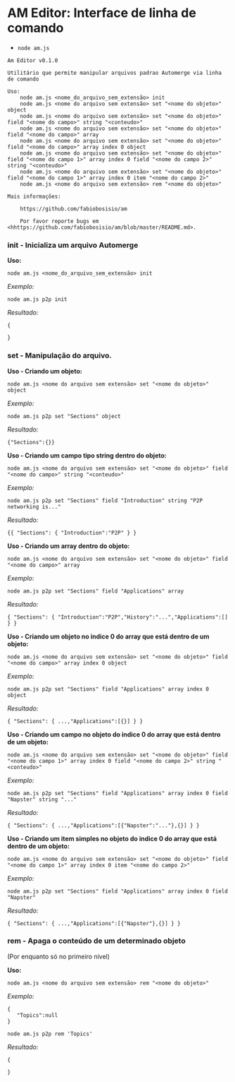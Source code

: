# AM Editor: Interface de linha de comando

- `node am.js`

```
Am Editor v0.1.0

Utilitário que permite manipular arquivos padrao Automerge via linha de comando

Uso:
    node am.js <nome_do_arquivo_sem_extensão> init
    node am.js <nome do arquivo sem extensão> set "<nome do objeto>" object
    node am.js <nome do arquivo sem extensão> set "<nome do objeto>" field "<nome do campo>" string "<conteudo>"
    node am.js <nome do arquivo sem extensão> set "<nome do objeto>" field "<nome do campo>" array
    node am.js <nome do arquivo sem extensão> set "<nome do objeto>" field "<nome do campo>" array index 0 object
    node am.js <nome do arquivo sem extensão> set "<nome do objeto>" field "<nome do campo 1>" array index 0 field "<nome do campo 2>" string "<conteudo>"
    node am.js <nome do arquivo sem extensão> set "<nome do objeto>" field "<nome do campo 1>" array index 0 item "<nome do campo 2>"
    node am.js <nome do arquivo sem extensão> rem "<nome do objeto>" 

Mais informações:

    https://github.com/fabiobosisio/am

    Por favor reporte bugs em <hhttps://github.com/fabiobosisio/am/blob/master/README.md>.
```
  
### init - Inicializa um arquivo Automerge
**Uso:**

~~~~~~~~~~~~~~~~~~~~~~~~~~~~~~~~~~~~~~~~~~~~~~~~~~~~~~~~~~~~~~~~~~~~~~~~~~~~~~~~~~~~~~~~~~~~~~~~~~~~~~~~~~~~~~~~~~~~~~~~~~~~~~
node am.js <nome_do_arquivo_sem_extensão> init
~~~~~~~~~~~~~~~~~~~~~~~~~~~~~~~~~~~~~~~~~~~~~~~~~~~~~~~~~~~~~~~~~~~~~~~~~~~~~~~~~~~~~~~~~~~~~~~~~~~~~~~~~~~~~~~~~~~~~~~~~~~~~~

*Exemplo:*

~~~~~~~~~~~~~~~~~~~~~~~~~~~~~~~~~~~~~~~~~~~~~~~~~~~~~~~~~~~~~~~~~~~~~~~~~~~~~~~~~~~~~~~~~~~~~~~~~~~~~~~~~~~~~~~~~~~~~~~~~~~~~~
node am.js p2p init
~~~~~~~~~~~~~~~~~~~~~~~~~~~~~~~~~~~~~~~~~~~~~~~~~~~~~~~~~~~~~~~~~~~~~~~~~~~~~~~~~~~~~~~~~~~~~~~~~~~~~~~~~~~~~~~~~~~~~~~~~~~~~~
*Resultado:*
~~~~~~~~~~~~~~~~~~~~~~~~~~~~~~~~~~~~~~~~~~~~~~~~~~~~~~~~~~~~~~~~~~~~~~~~~~~~~~~~~~~~~~~~~~~~~~~~~~~~~~~~~~~~~~~~~~~~~~~~~~~~~~
{
   
}
~~~~~~~~~~~~~~~~~~~~~~~~~~~~~~~~~~~~~~~~~~~~~~~~~~~~~~~~~~~~~~~~~~~~~~~~~~~~~~~~~~~~~~~~~~~~~~~~~~~~~~~~~~~~~~~~~~~~~~~~~~~~~~

### set - Manipulação do arquivo.

**Uso - Criando um objeto:**

~~~~~~~~~~~~~~~~~~~~~~~~~~~~~~~~~~~~~~~~~~~~~~~~~~~~~~~~~~~~~~~~~~~~~~~~~~~~~~~~~~~~~~~~~~~~~~~~~~~~~~~~~~~~~~~~~~~~~~~~~~~~~~
node am.js <nome do arquivo sem extensão> set "<nome do objeto>" object
~~~~~~~~~~~~~~~~~~~~~~~~~~~~~~~~~~~~~~~~~~~~~~~~~~~~~~~~~~~~~~~~~~~~~~~~~~~~~~~~~~~~~~~~~~~~~~~~~~~~~~~~~~~~~~~~~~~~~~~~~~~~~~
 
 *Exemplo:*
~~~~~~~~~~~~~~~~~~~~~~~~~~~~~~~~~~~~~~~~~~~~~~~~~~~~~~~~~~~~~~~~~~~~~~~~~~~~~~~~~~~~~~~~~~~~~~~~~~~~~~~~~~~~~~~~~~~~~~~~~~~~~~
node am.js p2p set "Sections" object
~~~~~~~~~~~~~~~~~~~~~~~~~~~~~~~~~~~~~~~~~~~~~~~~~~~~~~~~~~~~~~~~~~~~~~~~~~~~~~~~~~~~~~~~~~~~~~~~~~~~~~~~~~~~~~~~~~~~~~~~~~~~~~
*Resultado:*
~~~~~~~~~~~~~~~~~~~~~~~~~~~~~~~~~~~~~~~~~~~~~~~~~~~~~~~~~~~~~~~~~~~~~~~~~~~~~~~~~~~~~~~~~~~~~~~~~~~~~~~~~~~~~~~~~~~~~~~~~~~~~~
{"Sections":{}}
~~~~~~~~~~~~~~~~~~~~~~~~~~~~~~~~~~~~~~~~~~~~~~~~~~~~~~~~~~~~~~~~~~~~~~~~~~~~~~~~~~~~~~~~~~~~~~~~~~~~~~~~~~~~~~~~~~~~~~~~~~~~~~
 
**Uso - Criando um campo tipo string dentro do objeto:**

~~~~~~~~~~~~~~~~~~~~~~~~~~~~~~~~~~~~~~~~~~~~~~~~~~~~~~~~~~~~~~~~~~~~~~~~~~~~~~~~~~~~~~~~~~~~~~~~~~~~~~~~~~~~~~~~~~~~~~~~~~~~~~
node am.js <nome do arquivo sem extensão> set "<nome do objeto>" field "<nome do campo>" string "<conteudo>"
~~~~~~~~~~~~~~~~~~~~~~~~~~~~~~~~~~~~~~~~~~~~~~~~~~~~~~~~~~~~~~~~~~~~~~~~~~~~~~~~~~~~~~~~~~~~~~~~~~~~~~~~~~~~~~~~~~~~~~~~~~~~~~

 *Exemplo:*
~~~~~~~~~~~~~~~~~~~~~~~~~~~~~~~~~~~~~~~~~~~~~~~~~~~~~~~~~~~~~~~~~~~~~~~~~~~~~~~~~~~~~~~~~~~~~~~~~~~~~~~~~~~~~~~~~~~~~~~~~~~~~~
node am.js p2p set "Sections" field "Introduction" string "P2P networking is..."
~~~~~~~~~~~~~~~~~~~~~~~~~~~~~~~~~~~~~~~~~~~~~~~~~~~~~~~~~~~~~~~~~~~~~~~~~~~~~~~~~~~~~~~~~~~~~~~~~~~~~~~~~~~~~~~~~~~~~~~~~~~~~~
*Resultado:*
~~~~~~~~~~~~~~~~~~~~~~~~~~~~~~~~~~~~~~~~~~~~~~~~~~~~~~~~~~~~~~~~~~~~~~~~~~~~~~~~~~~~~~~~~~~~~~~~~~~~~~~~~~~~~~~~~~~~~~~~~~~~~~
{{ "Sections": { "Introduction":"P2P" } }
~~~~~~~~~~~~~~~~~~~~~~~~~~~~~~~~~~~~~~~~~~~~~~~~~~~~~~~~~~~~~~~~~~~~~~~~~~~~~~~~~~~~~~~~~~~~~~~~~~~~~~~~~~~~~~~~~~~~~~~~~~~~~~

**Uso - Criando um array dentro do objeto:**

~~~~~~~~~~~~~~~~~~~~~~~~~~~~~~~~~~~~~~~~~~~~~~~~~~~~~~~~~~~~~~~~~~~~~~~~~~~~~~~~~~~~~~~~~~~~~~~~~~~~~~~~~~~~~~~~~~~~~~~~~~~~~~
node am.js <nome do arquivo sem extensão> set "<nome do objeto>" field "<nome do campo>" array
~~~~~~~~~~~~~~~~~~~~~~~~~~~~~~~~~~~~~~~~~~~~~~~~~~~~~~~~~~~~~~~~~~~~~~~~~~~~~~~~~~~~~~~~~~~~~~~~~~~~~~~~~~~~~~~~~~~~~~~~~~~~~~

 *Exemplo:*
~~~~~~~~~~~~~~~~~~~~~~~~~~~~~~~~~~~~~~~~~~~~~~~~~~~~~~~~~~~~~~~~~~~~~~~~~~~~~~~~~~~~~~~~~~~~~~~~~~~~~~~~~~~~~~~~~~~~~~~~~~~~~~
node am.js p2p set "Sections" field "Applications" array
~~~~~~~~~~~~~~~~~~~~~~~~~~~~~~~~~~~~~~~~~~~~~~~~~~~~~~~~~~~~~~~~~~~~~~~~~~~~~~~~~~~~~~~~~~~~~~~~~~~~~~~~~~~~~~~~~~~~~~~~~~~~~~
*Resultado:*
~~~~~~~~~~~~~~~~~~~~~~~~~~~~~~~~~~~~~~~~~~~~~~~~~~~~~~~~~~~~~~~~~~~~~~~~~~~~~~~~~~~~~~~~~~~~~~~~~~~~~~~~~~~~~~~~~~~~~~~~~~~~~~
{ "Sections": { "Introduction":"P2P","History":"...","Applications":[] } }
~~~~~~~~~~~~~~~~~~~~~~~~~~~~~~~~~~~~~~~~~~~~~~~~~~~~~~~~~~~~~~~~~~~~~~~~~~~~~~~~~~~~~~~~~~~~~~~~~~~~~~~~~~~~~~~~~~~~~~~~~~~~~~

**Uso - Criando um objeto no indice 0 do array que está dentro de um objeto:**

~~~~~~~~~~~~~~~~~~~~~~~~~~~~~~~~~~~~~~~~~~~~~~~~~~~~~~~~~~~~~~~~~~~~~~~~~~~~~~~~~~~~~~~~~~~~~~~~~~~~~~~~~~~~~~~~~~~~~~~~~~~~~~
node am.js <nome do arquivo sem extensão> set "<nome do objeto>" field "<nome do campo>" array index 0 object
~~~~~~~~~~~~~~~~~~~~~~~~~~~~~~~~~~~~~~~~~~~~~~~~~~~~~~~~~~~~~~~~~~~~~~~~~~~~~~~~~~~~~~~~~~~~~~~~~~~~~~~~~~~~~~~~~~~~~~~~~~~~~~

 *Exemplo:*
~~~~~~~~~~~~~~~~~~~~~~~~~~~~~~~~~~~~~~~~~~~~~~~~~~~~~~~~~~~~~~~~~~~~~~~~~~~~~~~~~~~~~~~~~~~~~~~~~~~~~~~~~~~~~~~~~~~~~~~~~~~~~~
node am.js p2p set "Sections" field "Applications" array index 0 object
~~~~~~~~~~~~~~~~~~~~~~~~~~~~~~~~~~~~~~~~~~~~~~~~~~~~~~~~~~~~~~~~~~~~~~~~~~~~~~~~~~~~~~~~~~~~~~~~~~~~~~~~~~~~~~~~~~~~~~~~~~~~~~
*Resultado:*
~~~~~~~~~~~~~~~~~~~~~~~~~~~~~~~~~~~~~~~~~~~~~~~~~~~~~~~~~~~~~~~~~~~~~~~~~~~~~~~~~~~~~~~~~~~~~~~~~~~~~~~~~~~~~~~~~~~~~~~~~~~~~~
{ "Sections": { ...,"Applications":[{}] } }
~~~~~~~~~~~~~~~~~~~~~~~~~~~~~~~~~~~~~~~~~~~~~~~~~~~~~~~~~~~~~~~~~~~~~~~~~~~~~~~~~~~~~~~~~~~~~~~~~~~~~~~~~~~~~~~~~~~~~~~~~~~~~~

**Uso - Criando um campo no objeto do indice 0 do array que está dentro de um objeto:**

~~~~~~~~~~~~~~~~~~~~~~~~~~~~~~~~~~~~~~~~~~~~~~~~~~~~~~~~~~~~~~~~~~~~~~~~~~~~~~~~~~~~~~~~~~~~~~~~~~~~~~~~~~~~~~~~~~~~~~~~~~~~~~
node am.js <nome do arquivo sem extensão> set "<nome do objeto>" field "<nome do campo 1>" array index 0 field "<nome do campo 2>" string "<conteudo>"
~~~~~~~~~~~~~~~~~~~~~~~~~~~~~~~~~~~~~~~~~~~~~~~~~~~~~~~~~~~~~~~~~~~~~~~~~~~~~~~~~~~~~~~~~~~~~~~~~~~~~~~~~~~~~~~~~~~~~~~~~~~~~~

 *Exemplo:*
~~~~~~~~~~~~~~~~~~~~~~~~~~~~~~~~~~~~~~~~~~~~~~~~~~~~~~~~~~~~~~~~~~~~~~~~~~~~~~~~~~~~~~~~~~~~~~~~~~~~~~~~~~~~~~~~~~~~~~~~~~~~~~
node am.js p2p set "Sections" field "Applications" array index 0 field "Napster" string "..."
~~~~~~~~~~~~~~~~~~~~~~~~~~~~~~~~~~~~~~~~~~~~~~~~~~~~~~~~~~~~~~~~~~~~~~~~~~~~~~~~~~~~~~~~~~~~~~~~~~~~~~~~~~~~~~~~~~~~~~~~~~~~~~
*Resultado:*
~~~~~~~~~~~~~~~~~~~~~~~~~~~~~~~~~~~~~~~~~~~~~~~~~~~~~~~~~~~~~~~~~~~~~~~~~~~~~~~~~~~~~~~~~~~~~~~~~~~~~~~~~~~~~~~~~~~~~~~~~~~~~~
{ "Sections": { ...,"Applications":[{"Napster":"..."},{}] } }
~~~~~~~~~~~~~~~~~~~~~~~~~~~~~~~~~~~~~~~~~~~~~~~~~~~~~~~~~~~~~~~~~~~~~~~~~~~~~~~~~~~~~~~~~~~~~~~~~~~~~~~~~~~~~~~~~~~~~~~~~~~~~~


**Uso - Criando um item simples no objeto do indice 0 do array que está dentro de um objeto:**

~~~~~~~~~~~~~~~~~~~~~~~~~~~~~~~~~~~~~~~~~~~~~~~~~~~~~~~~~~~~~~~~~~~~~~~~~~~~~~~~~~~~~~~~~~~~~~~~~~~~~~~~~~~~~~~~~~~~~~~~~~~~~~
node am.js <nome do arquivo sem extensão> set "<nome do objeto>" field "<nome do campo 1>" array index 0 item "<nome do campo 2>"
~~~~~~~~~~~~~~~~~~~~~~~~~~~~~~~~~~~~~~~~~~~~~~~~~~~~~~~~~~~~~~~~~~~~~~~~~~~~~~~~~~~~~~~~~~~~~~~~~~~~~~~~~~~~~~~~~~~~~~~~~~~~~~

 *Exemplo:*
~~~~~~~~~~~~~~~~~~~~~~~~~~~~~~~~~~~~~~~~~~~~~~~~~~~~~~~~~~~~~~~~~~~~~~~~~~~~~~~~~~~~~~~~~~~~~~~~~~~~~~~~~~~~~~~~~~~~~~~~~~~~~~
node am.js p2p set "Sections" field "Applications" array index 0 field "Napster" 
~~~~~~~~~~~~~~~~~~~~~~~~~~~~~~~~~~~~~~~~~~~~~~~~~~~~~~~~~~~~~~~~~~~~~~~~~~~~~~~~~~~~~~~~~~~~~~~~~~~~~~~~~~~~~~~~~~~~~~~~~~~~~~
*Resultado:*
~~~~~~~~~~~~~~~~~~~~~~~~~~~~~~~~~~~~~~~~~~~~~~~~~~~~~~~~~~~~~~~~~~~~~~~~~~~~~~~~~~~~~~~~~~~~~~~~~~~~~~~~~~~~~~~~~~~~~~~~~~~~~~
{ "Sections": { ...,"Applications":[{"Napster"},{}] } }
~~~~~~~~~~~~~~~~~~~~~~~~~~~~~~~~~~~~~~~~~~~~~~~~~~~~~~~~~~~~~~~~~~~~~~~~~~~~~~~~~~~~~~~~~~~~~~~~~~~~~~~~~~~~~~~~~~~~~~~~~~~~~~


### rem - Apaga o conteúdo de um determinado objeto
(Por enquanto só no primeiro nível)

**Uso:**

~~~~~~~~~~~~~~~~~~~~~~~~~~~~~~~~~~~~~~~~~~~~~~~~~~~~~~~~~~~~~~~~~~~~~~~~~~~~~~~~~~~~~~~~~~~~~~~~~~~~~~~~~~~~~~~~~~~~~~~~~~~~~~
node am.js <nome do arquivo sem extensão> rem "<nome do objeto>" 
~~~~~~~~~~~~~~~~~~~~~~~~~~~~~~~~~~~~~~~~~~~~~~~~~~~~~~~~~~~~~~~~~~~~~~~~~~~~~~~~~~~~~~~~~~~~~~~~~~~~~~~~~~~~~~~~~~~~~~~~~~~~~~

*Exemplo:*

~~~~~~~~~~~~~~~~~~~~~~~~~~~~~~~~~~~~~~~~~~~~~~~~~~~~~~~~~~~~~~~~~~~~~~~~~~~~~~~~~~~~~~~~~~~~~~~~~~~~~~~~~~~~~~~~~~~~~~~~~~~~~~
{
   "Topics":null
}
~~~~~~~~~~~~~~~~~~~~~~~~~~~~~~~~~~~~~~~~~~~~~~~~~~~~~~~~~~~~~~~~~~~~~~~~~~~~~~~~~~~~~~~~~~~~~~~~~~~~~~~~~~~~~~~~~~~~~~~~~~~~~~

~~~~~~~~~~~~~~~~~~~~~~~~~~~~~~~~~~~~~~~~~~~~~~~~~~~~~~~~~~~~~~~~~~~~~~~~~~~~~~~~~~~~~~~~~~~~~~~~~~~~~~~~~~~~~~~~~~~~~~~~~~~~~~
node am.js p2p rem 'Topics'
~~~~~~~~~~~~~~~~~~~~~~~~~~~~~~~~~~~~~~~~~~~~~~~~~~~~~~~~~~~~~~~~~~~~~~~~~~~~~~~~~~~~~~~~~~~~~~~~~~~~~~~~~~~~~~~~~~~~~~~~~~~~~~
*Resultado:*
~~~~~~~~~~~~~~~~~~~~~~~~~~~~~~~~~~~~~~~~~~~~~~~~~~~~~~~~~~~~~~~~~~~~~~~~~~~~~~~~~~~~~~~~~~~~~~~~~~~~~~~~~~~~~~~~~~~~~~~~~~~~~~
{
   
}
~~~~~~~~~~~~~~~~~~~~~~~~~~~~~~~~~~~~~~~~~~~~~~~~~~~~~~~~~~~~~~~~~~~~~~~~~~~~~~~~~~~~~~~~~~~~~~~~~~~~~~~~~~~~~~~~~~~~~~~~~~~~~~
